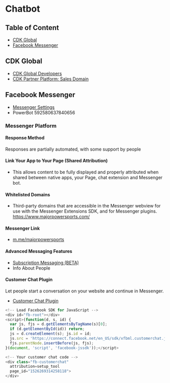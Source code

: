 # Chatbot

## Table of Content
* [CDK Global](#cdk-global)
* [Facebook Messenger](#facebook-messenger)

## CDK Global
* [CDK Global Developers](https://www.cdkglobal.com/en-gb/partners/developers)
* [CDK Partner Platform: Sales Domain](https://portal.online-test.cdkapps.eu/#/)

## Facebook Messenger
* [Messenger Settings](https://www.facebook.com/majorpowersports/settings/?tab=messenger_platform)
* PowerBot 592580637840656
### Messenger Platform
#### Response Method
Responses are partially automated, with some support by people
#### Link Your App to Your Page (Shared Attribution) 
- This allows content to be fully displayed and properly attributed when shared between native apps, your Page, chat extension and Messenger bot.
#### Whitelisted Domains
- Third-party domains that are accessible in the Messenger webview for use with the Messenger Extensions SDK, and for Messenger plugins. https://www.majorpowersports.com/
#### Messenger Link
- [m.me/majorpowersports](m.me/majorpowersports)
#### Advanced Messaging Features
* [Subscription Messaging (BETA)](https://developers.facebook.com/docs/messenger-platform/policy/policy-overview/#subscription_messaging)
* Info About People	
#### Customer Chat Plugin
Let people start a conversation on your website and continue in Messenger. 
* [Customer Chat Plugin](https://developers.facebook.com/docs/messenger-platform/discovery/customer-chat-plugin)
```javascript
<!-- Load Facebook SDK for JavaScript -->
<div id="fb-root"></div>
<script>(function(d, s, id) {
  var js, fjs = d.getElementsByTagName(s)[0];
  if (d.getElementById(id)) return;
  js = d.createElement(s); js.id = id;
  js.src = 'https://connect.facebook.net/en_US/sdk/xfbml.customerchat.js';
  fjs.parentNode.insertBefore(js, fjs);
}(document, 'script', 'facebook-jssdk'));</script>

<!-- Your customer chat code -->
<div class="fb-customerchat"
  attribution=setup_tool
  page_id="1526269314258118">
</div>
```
